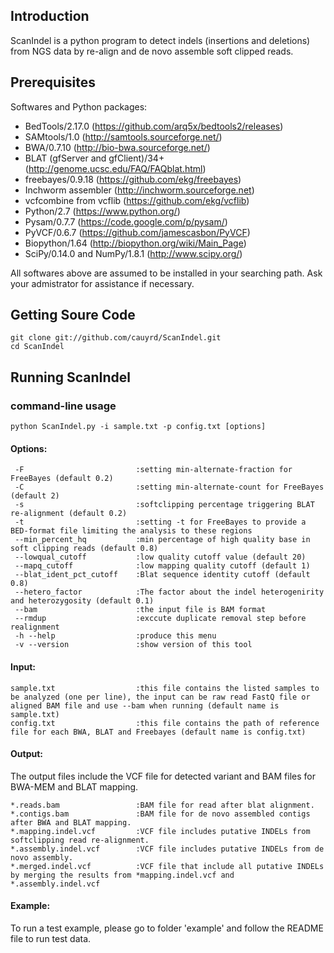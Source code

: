 Introduction
------------
ScanIndel is a python program to detect indels (insertions and deletions) from NGS data by re-align and de novo assemble soft clipped reads. 

Prerequisites
----------------
Softwares and Python packages:
* BedTools/2.17.0 (https://github.com/arq5x/bedtools2/releases)
* SAMtools/1.0 (http://samtools.sourceforge.net/)
* BWA/0.7.10 (http://bio-bwa.sourceforge.net/) 
* BLAT (gfServer and gfClient)/34+ (http://genome.ucsc.edu/FAQ/FAQblat.html)
* freebayes/0.9.18 (https://github.com/ekg/freebayes)
* Inchworm assembler (http://inchworm.sourceforge.net)
* vcfcombine from vcflib (https://github.com/ekg/vcflib)
* Python/2.7 (https://www.python.org/)
* Pysam/0.7.7 (https://code.google.com/p/pysam/)
* PyVCF/0.6.7 (https://github.com/jamescasbon/PyVCF)
* Biopython/1.64 (http://biopython.org/wiki/Main_Page)
* SciPy/0.14.0 and NumPy/1.8.1 (http://www.scipy.org/)

All softwares above are assumed to be installed in your searching path. Ask your admistrator for assistance if necessary. 

Getting Soure Code
------------------
	git clone git://github.com/cauyrd/ScanIndel.git
	cd ScanIndel
Running ScanIndel
-----------------
### command-line usage
	python ScanIndel.py -i sample.txt -p config.txt [options]
#### Options:
	 -F							:setting min-alternate-fraction for FreeBayes (default 0.2)
	 -C							:setting min-alternate-count for FreeBayes (default 2)
	 -s							:softclipping percentage triggering BLAT re-alignment (default 0.2)
	 -t							:setting -t for FreeBayes to provide a BED-format file limiting the analysis to these regions
	 --min_percent_hq			:min percentage of high quality base in soft clipping reads (default 0.8)
	 --lowqual_cutoff			:low quality cutoff value (default 20)
	 --mapq_cutoff				:low mapping quality cutoff (default 1)
	 --blat_ident_pct_cutoff	:Blat sequence identity cutoff (default 0.8)
	 --hetero_factor			:The factor about the indel heterogenirity and heterozygosity (default 0.1)
	 --bam 						:the input file is BAM format
	 --rmdup					:exccute duplicate removal step before realignment
	 -h --help					:produce this menu
	 -v --version				:show version of this tool
#### Input:
	sample.txt    				:this file contains the listed samples to be analyzed (one per line), the input can be raw read FastQ file or aligned BAM file and use --bam when running (default name is sample.txt)
	config.txt    				:this file contains the path of reference file for each BWA, BLAT and Freebayes (default name is config.txt)
#### Output:
The output files include the VCF file for detected variant and BAM files for BWA-MEM and BLAT mapping.

	*.reads.bam					:BAM file for read after blat alignment.
	*.contigs.bam 				:BAM file for de novo assembled contigs after BWA and BLAT mapping.
	*.mapping.indel.vcf			:VCF file includes putative INDELs from softclipping read re-alignment.
	*.assembly.indel.vcf		:VCF file includes putative INDELs from de novo assembly.
	*.merged.indel.vcf			:VCF file that include all putative INDELs by merging the results from *mapping.indel.vcf and *.assembly.indel.vcf
#### Example:
To run a test example, please go to folder 'example' and follow the README file to run test data.
